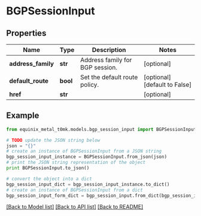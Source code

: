 # BGPSessionInput


## Properties
Name | Type | Description | Notes
------------ | ------------- | ------------- | -------------
**address_family** | **str** | Address family for BGP session. | [optional] 
**default_route** | **bool** | Set the default route policy. | [optional] [default to False]
**href** | **str** |  | [optional] 

## Example

```python
from equinix_metal_t0mk.models.bgp_session_input import BGPSessionInput

# TODO update the JSON string below
json = "{}"
# create an instance of BGPSessionInput from a JSON string
bgp_session_input_instance = BGPSessionInput.from_json(json)
# print the JSON string representation of the object
print BGPSessionInput.to_json()

# convert the object into a dict
bgp_session_input_dict = bgp_session_input_instance.to_dict()
# create an instance of BGPSessionInput from a dict
bgp_session_input_form_dict = bgp_session_input.from_dict(bgp_session_input_dict)
```
[[Back to Model list]](../README.md#documentation-for-models) [[Back to API list]](../README.md#documentation-for-api-endpoints) [[Back to README]](../README.md)


